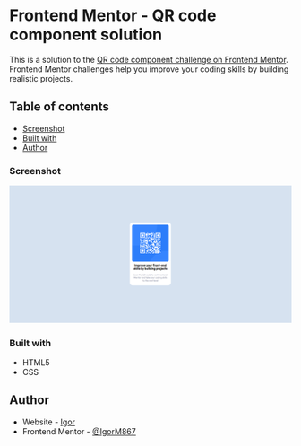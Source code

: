 # Frontend Mentor - QR code component solution

This is a solution to the [QR code component challenge on Frontend Mentor](https://www.frontendmentor.io/challenges/qr-code-component-iux_sIO_H). Frontend Mentor challenges help you improve your coding skills by building realistic projects.

## Table of contents

- [Screenshot](#screenshot)
- [Built with](#built-with)
- [Author](#author)

### Screenshot

![completed design](./screenshot.png)

### Built with

- HTML5
- CSS

## Author

- Website - [Igor](https://frontend-mentor-qrcode-component.netlify.app)
- Frontend Mentor - [@IgorM867](https://www.frontendmentor.io/profile/IgorM867)
